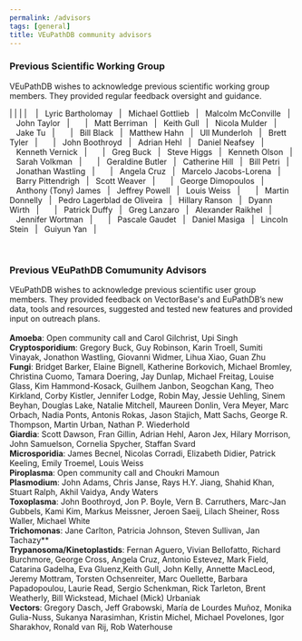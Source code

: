```yaml
---
permalink: /advisors
tags: [general]
title: VEuPathDB community advisors
---
```

<div class="static-content" markdown="1">

<h3>Previous Scientific Working Group</h3>
VEuPathDB wishes to acknowledge previous scientific working group members. They provided regular feedback oversight and guidance.<br>

| | | |
&nbsp;&nbsp;&nbsp;|&nbsp;&nbsp;&nbsp;Lyric Bartholomay&nbsp;&nbsp;&nbsp;|&nbsp;&nbsp;&nbsp;Michael Gottlieb&nbsp;&nbsp;&nbsp;|&nbsp;&nbsp;&nbsp;Malcolm McConville&nbsp;&nbsp;&nbsp;|&nbsp;&nbsp;&nbsp;John Taylor&nbsp;&nbsp;&nbsp;|&nbsp;&nbsp;&nbsp;
&nbsp;&nbsp;&nbsp;|&nbsp;&nbsp;&nbsp;Matt Berriman&nbsp;&nbsp;&nbsp;|&nbsp;&nbsp;&nbsp;Keith Gull&nbsp;&nbsp;&nbsp;|&nbsp;&nbsp;&nbsp;Nicola Mulder&nbsp;&nbsp;&nbsp;|&nbsp;&nbsp;&nbsp;Jake Tu&nbsp;&nbsp;&nbsp;|&nbsp;&nbsp;&nbsp;
&nbsp;&nbsp;&nbsp;|&nbsp;&nbsp;&nbsp;Bill Black&nbsp;&nbsp;&nbsp;|&nbsp;&nbsp;&nbsp;Matthew Hahn&nbsp;&nbsp;&nbsp;|&nbsp;&nbsp;&nbsp;Ull Munderloh&nbsp;&nbsp;&nbsp;|&nbsp;&nbsp;&nbsp;Brett Tyler&nbsp;&nbsp;&nbsp;|&nbsp;&nbsp;&nbsp;
&nbsp;&nbsp;&nbsp;|&nbsp;&nbsp;&nbsp;John Boothroyd&nbsp;&nbsp;&nbsp;|&nbsp;&nbsp;&nbsp;Adrian Hehl&nbsp;&nbsp;&nbsp;|&nbsp;&nbsp;&nbsp;Daniel Neafsey&nbsp;&nbsp;&nbsp;|&nbsp;&nbsp;&nbsp;Kenneth Vernick&nbsp;&nbsp;&nbsp;|&nbsp;&nbsp;&nbsp;
&nbsp;&nbsp;&nbsp;|&nbsp;&nbsp;&nbsp;Greg Buck&nbsp;&nbsp;&nbsp;|&nbsp;&nbsp;&nbsp;Steve Higgs&nbsp;&nbsp;&nbsp;|&nbsp;&nbsp;&nbsp;Kenneth Olson&nbsp;&nbsp;&nbsp;|&nbsp;&nbsp;&nbsp;Sarah Volkman&nbsp;&nbsp;&nbsp;|&nbsp;&nbsp;&nbsp;
&nbsp;&nbsp;&nbsp;|&nbsp;&nbsp;&nbsp;Geraldine Butler&nbsp;&nbsp;&nbsp;|&nbsp;&nbsp;&nbsp;Catherine Hill&nbsp;&nbsp;&nbsp;|&nbsp;&nbsp;&nbsp;Bill Petri&nbsp;&nbsp;&nbsp;|&nbsp;&nbsp;&nbsp;Jonathan Wastling&nbsp;&nbsp;&nbsp;|&nbsp;&nbsp;&nbsp;
&nbsp;&nbsp;&nbsp;|&nbsp;&nbsp;&nbsp;Angela Cruz&nbsp;&nbsp;&nbsp;|&nbsp;&nbsp;&nbsp;Marcelo Jacobs-Lorena&nbsp;&nbsp;&nbsp;|&nbsp;&nbsp;&nbsp;Barry Pittendrigh&nbsp;&nbsp;&nbsp;|&nbsp;&nbsp;&nbsp;Scott Weaver&nbsp;&nbsp;&nbsp;|&nbsp;&nbsp;&nbsp;
&nbsp;&nbsp;&nbsp;|&nbsp;&nbsp;&nbsp;George Dimopoulos&nbsp;&nbsp;&nbsp;|&nbsp;&nbsp;&nbsp;Anthony (Tony) James&nbsp;&nbsp;&nbsp;|&nbsp;&nbsp;&nbsp;Jeffrey Powell&nbsp;&nbsp;&nbsp;|&nbsp;&nbsp;&nbsp;Louis Weiss&nbsp;&nbsp;&nbsp;|&nbsp;&nbsp;&nbsp;
&nbsp;&nbsp;&nbsp;|&nbsp;&nbsp;&nbsp;Martin Donnelly&nbsp;&nbsp;&nbsp;|&nbsp;&nbsp;&nbsp;Pedro Lagerblad de Oliveira&nbsp;&nbsp;&nbsp;|&nbsp;&nbsp;&nbsp;Hillary Ranson&nbsp;&nbsp;&nbsp;|&nbsp;&nbsp;&nbsp;Dyann Wirth&nbsp;&nbsp;&nbsp;|&nbsp;&nbsp;&nbsp;
&nbsp;&nbsp;&nbsp;|&nbsp;&nbsp;&nbsp;Patrick Duffy&nbsp;&nbsp;&nbsp;|&nbsp;&nbsp;&nbsp;Greg Lanzaro&nbsp;&nbsp;&nbsp;|&nbsp;&nbsp;&nbsp;Alexander Raikhel&nbsp;&nbsp;&nbsp;|&nbsp;&nbsp;&nbsp;Jennifer Wortman&nbsp;&nbsp;&nbsp;|&nbsp;&nbsp;&nbsp;
&nbsp;&nbsp;&nbsp;|&nbsp;&nbsp;&nbsp;Pascale Gaudet&nbsp;&nbsp;&nbsp;|&nbsp;&nbsp;&nbsp;Daniel Masiga&nbsp;&nbsp;&nbsp;|&nbsp;&nbsp;&nbsp;Lincoln Stein&nbsp;&nbsp;&nbsp;|&nbsp;&nbsp;&nbsp;Guiyun Yan&nbsp;&nbsp;&nbsp;|&nbsp;&nbsp;&nbsp;


<br>

<h3>Previous VEuPathDB Comumunity Advisors</h3>

VEuPathDB wishes to acknowledge previous scientific user group members. They provided feedback on VectorBase's and EuPathDB’s new data, tools and resources, suggested and tested new features and provided input on outreach plans.  <br><br>
<b>Amoeba</b>: Open community call and Carol Gilchrist, Upi Singh<br>
<b>Cryptosporidium</b>: Gregory Buck, Guy Robinson, Karin Troell, Sumiti Vinayak, Jonathon Wastling, Giovanni Widmer, Lihua Xiao, Guan Zhu<br>
<b>Fungi</b>: Bridget Barker, Elaine Bignell, Katherine Borkovich, Michael Bromley, Christina Cuomo, Tamara Doering, Jay Dunlap, Michael Freitag, Louise Glass, Kim Hammond-Kosack, Guilhem Janbon, Seogchan Kang, Theo Kirkland, Corby Kistler, Jennifer Lodge, Robin May, Jessie Uehling, Sinem Beyhan, Douglas Lake, Natalie Mitchell, Maureen Donlin, Vera Meyer, Marc Orbach, Nadia Ponts, Antonis Rokas, Jason Stajich, Matt Sachs, George R. Thompson, Martin Urban, Nathan P. Wiederhold<br>
<b>Giardia</b>: Scott Dawson, Fran Gillin, Adrian Hehl, Aaron Jex, Hilary Morrison, John Samuelson, Cornelia Spycher, Staffan Svard <br>
<b>Microsporidia</b>: James Becnel, Nicolas Corradi, Elizabeth Didier,  Patrick Keeling, Emily Troemel, Louis Weiss<br>
<b>Piroplasma</b>: Open community call and Choukri Mamoun<br>
<b>Plasmodium</b>: John Adams, Chris Janse, Rays H.Y. Jiang, Shahid Khan, Stuart Ralph, Akhil Vaidya, Andy Waters<br>
<b>Toxoplasma</b>: John Boothroyd, Jon P. Boyle, Vern B. Carruthers, Marc-Jan Gubbels, Kami Kim, 
Markus Meissner, Jeroen Saeij, Lilach Sheiner, Ross Waller, Michael White<br>
<b>Trichomonas</b>: Jane Carlton, Patricia Johnson, Steven Sullivan, Jan Tachazy**<br>
<b>Trypanosoma/Kinetoplastids</b>: Fernan Aguero, Vivian Bellofatto, Richard Burchmore, George Cross, Angela Cruz, Antonio Estevez, Mark Field, Catarina Gadelha, Eva Gluenz,Keith Gull, John Kelly, Annette MacLeod, Jeremy Mottram, Torsten Ochsenreiter, Marc Ouellette, Barbara Papadopoulou, Laurie Read, Sergio Schenkman, Rick Tarleton, Brent Weatherly, Bill Wickstead, Michael (Mick) Urbaniak <br>
<b>Vectors</b>: Gregory Dasch, Jeff Grabowski, María de Lourdes Muñoz, Monika Gulia-Nuss, Sukanya Narasimhan, Kristin Michel, Michael Povelones, Igor Sharakhov, Ronald van Rij, Rob Waterhouse


</div>
